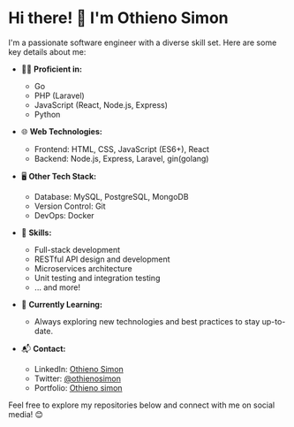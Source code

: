# Hi there! 👋 I'm Othieno Simon

I'm a passionate software engineer with a diverse skill set. Here are some key details about me:

- 👨‍💻 **Proficient in:**
  - Go
  - PHP (Laravel)
  - JavaScript (React, Node.js, Express)
  - Python

- 🌐 **Web Technologies:**
  - Frontend: HTML, CSS, JavaScript (ES6+), React
  - Backend: Node.js, Express, Laravel, gin(golang)

- 🖥️ **Other Tech Stack:**
  - Database: MySQL, PostgreSQL, MongoDB
  - Version Control: Git
  - DevOps: Docker

- 🚀 **Skills:**
  - Full-stack development
  - RESTful API design and development
  - Microservices architecture
  - Unit testing and integration testing
  - ... and more!

- 🌱 **Currently Learning:**
  - Always exploring new technologies and best practices to stay up-to-date.

- 📬 **Contact:**
  - LinkedIn: [Othieno Simon](https://www.linkedin.com/in/othieno-simon-57a133246)
  - Twitter: [@othienosimon](https://twitter.com/othienosimon3)
  - Portfolio: [Othieno simon](https://othie12.github.com/potfolio)

Feel free to explore my repositories below and connect with me on social media! 😊



<!---
Othie12/Othie12 is a ✨ special ✨ repository because its `README.md` (this file) appears on your GitHub profile.
You can click the Preview link to take a look at your changes.
--->
